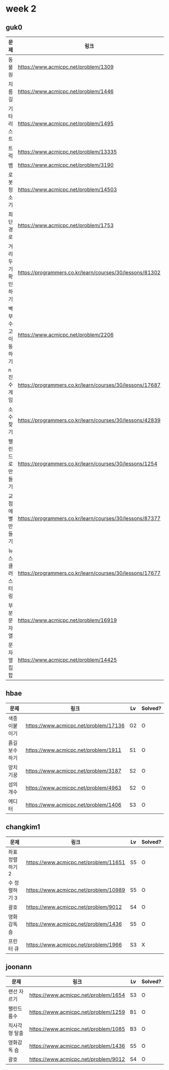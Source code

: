 # week 2

## guk0
| 문제 | 링크 | Lv  | Solved? |
| --- | --- | --- | --- |
| 동물원 | https://www.acmicpc.net/problem/1309 | S1 | O |
| 지름길 | https://www.acmicpc.net/problem/1446 | S1 | O |
| 기타리스트 | https://www.acmicpc.net/problem/1495 | S1 | O |
| 트럭 | https://www.acmicpc.net/problem/13335 | S1 | O |
| 뱀 | https://www.acmicpc.net/problem/3190 | G5 | O |
| 로봇 청소기 | https://www.acmicpc.net/problem/14503 | G5 | O |
| 최단경로 | https://www.acmicpc.net/problem/1753 | G5 | O |
| 거리두기 확인하기 | https://programmers.co.kr/learn/courses/30/lessons/81302 | LV2 | X |
| 벽 부수고 이동하기 | https://www.acmicpc.net/problem/2206 | G4 | X |
| n진수 게임 | https://programmers.co.kr/learn/courses/30/lessons/17687 | LV2 | O |
| 소수찾기 | https://programmers.co.kr/learn/courses/30/lessons/42839 | LV2 | O |
| 팰린드로 만들기 | https://programmers.co.kr/learn/courses/30/lessons/1254 | S1 | O |
| 교점에 별만들기 | https://programmers.co.kr/learn/courses/30/lessons/87377 | LV2 | O |
| 뉴스 클러스터링 | https://programmers.co.kr/learn/courses/30/lessons/17677 | LV2 | O |
| 부분 문자열 | https://www.acmicpc.net/problem/16919 | G3 | X |
| 문자열 집합 | https://www.acmicpc.net/problem/14425 | S3 | O |



## hbae 
| 문제 | 링크 | Lv  | Solved? |
| --- | --- | --- | --- |
| 색종이붙이기 | https://www.acmicpc.net/problem/17136 | G2 | O |
| 흙길보수하기 | https://www.acmicpc.net/problem/1911 | S1 | O |
| 양치기꿍 | https://www.acmicpc.net/problem/3187 | S2 | O |
| 섬의개수 | https://www.acmicpc.net/problem/4963 | S2 | O |
| 에디터 | https://www.acmicpc.net/problem/1406 | S3 | O |


## changkim1
| 문제 | 링크 | Lv  | Solved? |
| --- | --- | --- | --- |
| 좌표 정렬하기 2 | https://www.acmicpc.net/problem/11651 | S5 | O |
| 수 정렬하기 3 | https://www.acmicpc.net/problem/10989 | S5 | O |
| 괄호 | https://www.acmicpc.net/problem/9012 | S4 | O |
| 영화감독 숌 | https://www.acmicpc.net/problem/1436 | S5 | O |
| 프린터 큐 | https://www.acmicpc.net/problem/1966 | S3 | X |


## joonann
| 문제 | 링크 | Lv  | Solved? |
| --- | --- | --- | --- |
| 랜선 자르기 | https://www.acmicpc.net/problem/1654 | S3 | O |
| 팰린드롬수 | https://www.acmicpc.net/problem/1259 | B1 | O |
| 직사각형 탈출 | https://www.acmicpc.net/problem/1085 | B3 | O |
| 영화감독 숌 | https://www.acmicpc.net/problem/1436 | S5 | O |
| 괄호 | https://www.acmicpc.net/problem/9012 | S4 | O |
